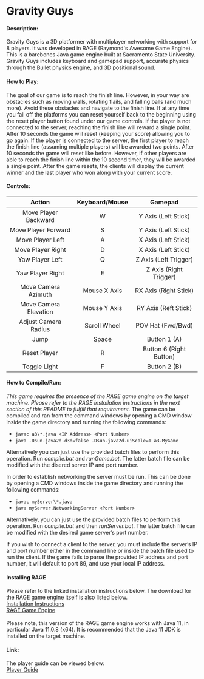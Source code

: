 # Gravity Guys

#### Description:
Gravity Guys is a 3D platformer with multiplayer networking with support for 8 players. It was developed in RAGE (Raymond's Awesome Game Engine). This is a barebones Java game engine built at Sacramento State University. Gravity Guys includes keyboard and gamepad support, accurate physics through the Bullet physics engine, and 3D positional sound.

#### How to Play:
The goal of our game is to reach the finish line. However, in your way are obstacles such as moving walls, rotating flails, and falling balls (and much more). Avoid these obstacles and navigate to the finish line. If at any time you fall off the platforms you can reset yourself back to the beginning using the reset player button found under our game controls. If the player is not connected to the server, reaching the finish line will reward a single point. After 10 seconds the game will reset (keeping your score) allowing you to go again. If the player is connected to the server, the first player to reach the finish line (assuming multiple players) will be awarded two points. After 10 seconds the game will reset like before. However, if other players are able to reach the finish line within the 10 second timer, they will be awarded a single point. After the game resets, the clients will display the current winner and the last player who won along with your current score.

#### Controls:
| Action | Keyboard/Mouse | Gamepad |
| :---: | :---: | :---: |
| Move Player Backward | W | Y Axis (Left Stick) |
| Move Player Forward | S | Y Axis (Left Stick) |
| Move Player Left | A | X Axis (Left Stick) |
| Move Player Right | D | X Axis (Left Stick) |
| Yaw Player Left | Q | Z Axis (Left Trigger) |
| Yaw Player Right | E | Z Axis (Right Trigger) |
| Move Camera Azimuth | Mouse X Axis | RX Axis (Right Stick) |
| Move Camera Elevation | Mouse Y Axis | RY Axis (Reft Stick) |
| Adjust Camera Radius | Scroll Wheel | POV Hat (Fwd/Bwd) |
| Jump | Space | Button 1 (A) |
| Reset Player | R | Button 6 (Right Button) |
| Toggle Light | F | Button 2 (B) |

#### How to Compile/Run:
*This game requires the presence of the RAGE game engine on the target machine. Please refer to the RAGE installation instructions in the next section of this README to fulfill that requirement.*
The game can be compiled and ran from the command windows by opening a CMD window inside the game directory and running the following commands:
 * ``javac a3\*.java <IP Address> <Port Number>``
 * ``java -Dsun.java2d.d3d=false -Dsun.java2d.uiScale=1 a3.MyGame``
 
Alternatively you can just use the provided batch files to perform this operation. Run *compile.bat* and *runGame.bat*. The latter batch file can be modified with the disered server IP and port number.

In order to establish networking the server must be run. This can be done by opening a CMD windows inside the game directory and running the following commands:
 * ``javac myServer\*.java``
 * ``java myServer.NetworkingServer <Port Number>``
 
Alternatively, you can just use the provided batch files to perform this operation. Run *compile.bat* and then *runServer.bat*. The latter batch file can be modified with the desired game server’s port number.

If you wish to connect a client to the server, you must include the server’s IP and port number either in the command line or inside the batch file used to run the client. If the game fails to parse the provided IP address and port number, it will default to port 89, and use your local IP address.

#### Installing RAGE
Please refer to the linked installation instructions below. The download for the RAGE game engine itself is also listed below.  
<a href="https://drive.google.com/file/d/1y6SOtXK0ixuxccEluz6XWlzsKh9JBxRr/view?usp=sharing">Installation Instructions</a>  
<a href="https://drive.google.com/file/d/1JazzoRfVDTn2vhEDjat2fxyHJgV_gBYk/view?usp=sharing">RAGE Game Engine</a><br><br>
Please note, this version of the RAGE game engine works with Java 11, in particular Java 11.0.8 (x64). It is recommended that the Java 11 JDK is installed on the target machine.

#### Link:
The player guide can be viewed below:  
<a href="https://drive.google.com/file/d/1-mMwuFQ0m4TVA8FujMjL1c7Y7HRdOU7b/view?usp=sharing">Player Guide</a>

